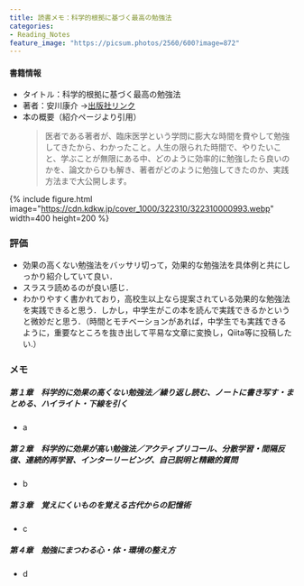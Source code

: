 ```yaml
---
title: 読書メモ：科学的根拠に基づく最高の勉強法
categories:
- Reading_Notes
feature_image: "https://picsum.photos/2560/600?image=872"
---
```


#### 書籍情報
- タイトル：科学的根拠に基づく最高の勉強法
- 著者：安川康介
→[出版社リンク](https://www.kadokawa.co.jp/product/322310000993/)
- 本の概要（紹介ページより引用）
    > 医者である著者が、臨床医学という学問に膨大な時間を費やして勉強してきたから、わかったこと。人生の限られた時間で、やりたいこと、学ぶことが無限にある中、どのように効率的に勉強したら良いのかを、論文からひも解き、著者がどのように勉強してきたのか、実践方法まで大公開します。
    
{% include figure.html image="https://cdn.kdkw.jp/cover_1000/322310/322310000993.webp" width=400  height=200 %}


### 評価
- 効果の高くない勉強法をバッサリ切って，効果的な勉強法を具体例と共にしっかり紹介していて良い．
- スラスラ読めるのが良い感じ．
- わかりやすく書かれており，高校生以上なら提案されている効果的な勉強法を実践できると思う．しかし，中学生がこの本を読んで実践できるかというと微妙だと思う．（時間とモチベーションがあれば，中学生でも実践できるように，重要なところを抜き出して平易な文章に変換し，Qiita等に投稿したい.）


### メモ

<h5> 第１章　科学的に効果の高くない勉強法／繰り返し読む、ノートに書き写す・まとめる、ハイライト・下線を引く </h5>

- a

<h5> 第２章　科学的に効果が高い勉強法／アクティブリコール、分散学習・間隔反復、連続的再学習、インターリービング、自己説明と精緻的質問 </h5>

- b

<h5> 第３章　覚えにくいものを覚える古代からの記憶術 </h5>

- c

<h5> 第４章　勉強にまつわる心・体・環境の整え方</h5>

- d




